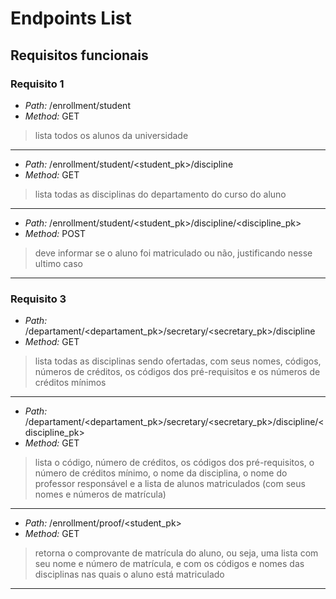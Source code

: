 # Endpoints List
## Requisitos funcionais
### Requisito 1
- *Path:* /enrollment/student
- *Method:* GET
> lista todos os alunos da universidade
---
- *Path:* /enrollment/student/<student_pk>/discipline
- *Method:* GET
> lista todas as disciplinas do departamento do curso do aluno
---
- *Path:* /enrollment/student/<student_pk>/discipline/<discipline_pk>
- *Method:* POST
> deve informar se o aluno foi matriculado ou não, justificando nesse ultimo caso
---

### Requisito 3
- *Path:* /departament/<departament_pk>/secretary/<secretary_pk>/discipline
- *Method:* GET
> lista todas as disciplinas sendo ofertadas, com seus nomes, códigos, números de créditos, os códigos dos pré-requisitos e os números de créditos mínimos
---
- *Path:* /departament/<departament_pk>/secretary/<secretary_pk>/discipline/<discipline_pk>
- *Method:* GET
> lista o código, número de créditos, os códigos dos pré-requisitos, o número de créditos mínimo, o nome da disciplina, o nome do professor responsável e a lista de alunos matriculados (com seus nomes e números de matrícula)
---
- *Path:* /enrollment/proof/<student_pk>
- *Method:* GET
> retorna o comprovante de matrícula do aluno, ou seja, uma lista com seu nome e número de matrícula, e com os códigos e nomes das disciplinas nas quais o aluno está matriculado
---
